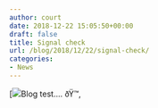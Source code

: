 ```yaml
---
author: court
date: 2018-12-22 15:05:50+00:00
draft: false
title: Signal check
url: /blog/2018/12/22/signal-check/
categories:
- News
---
```


[![](/blog/wp-content/uploads/2018/12/56615175378__9971a528-092e-4143-88d7-4dae52289f45.jpg)Blog test.... ðŸ™‚
